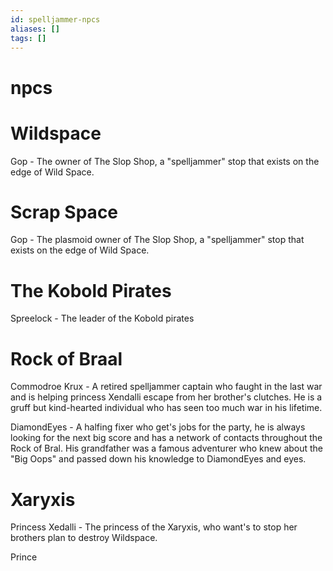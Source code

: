 ```yaml
---
id: spelljammer-npcs
aliases: []
tags: []
---
```




# npcs

# Wildspace 

Gop - The owner of The Slop Shop, a "spelljammer" stop that  exists on the edge of Wild Space.


# Scrap Space
Gop - The plasmoid owner of The Slop Shop, a "spelljammer" stop that  exists on the edge of Wild Space.

# The Kobold Pirates

Spreelock - The leader of the Kobold pirates


# Rock of Braal

Commodroe Krux -  A retired spelljammer captain who faught in the last war and is helping princess Xendalli escape from her brother's clutches. He is a gruff but kind-hearted individual who has seen too much war in his lifetime.

DiamondEyes - A halfing fixer who get's jobs for the party, he is always looking for the next big score and has a network of contacts throughout the Rock of Bral. His grandfather was a famous adventurer who knew about the "Big Oops" and passed down his knowledge to DiamondEyes and eyes.


# Xaryxis 
Princess Xedalli - The princess of the Xaryxis, who want's to stop her brothers plan to destroy Wildspace.

Prince 
